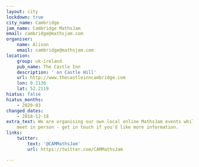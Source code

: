 ```yaml
---
layout: city
lockdown: true
city_name: Cambridge
jam_name: Cambridge MathsJam
email: cambridge@mathsjam.com
organiser:
    name: Alison
    email: cambridge@mathsjam.com
location:
    group: uk-ireland
    pub_name: The Castle Inn
    description: ' on Castle Hill'
    url: http://www.thecastleinncambridge.com
    lon: 0.1136
    lat: 52.2119
hiatus: false
hiatus_months:
    - 2020-03
changed_dates:
    - 2018-12-18
extra_text: We are organising our own local online MathsJam events while we can't
    meet in person - get in touch if you'd like more information.
links:
    twitter:
        text: '@CAMMathsJam'
        url: https://twitter.com/CAMMathsJam

---
```


